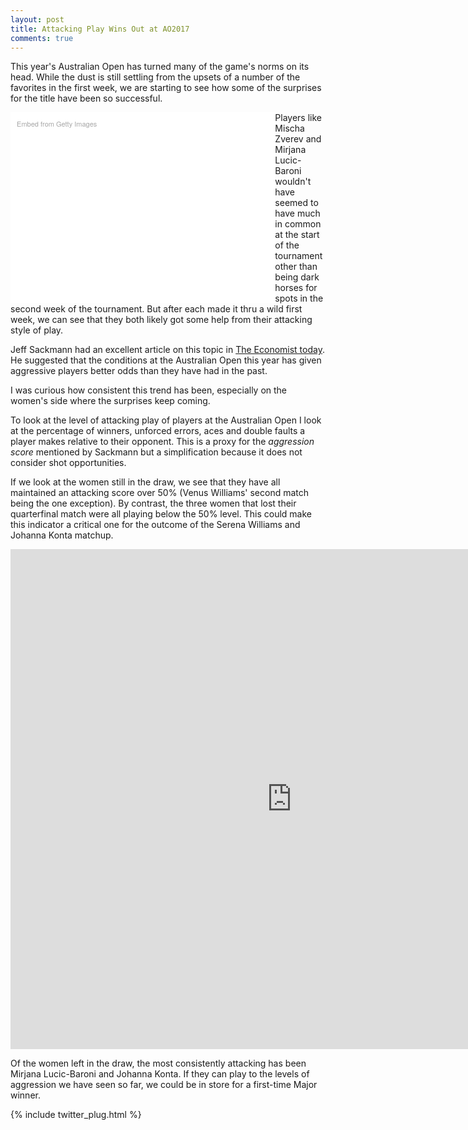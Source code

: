 ```yaml
---
layout: post
title: Attacking Play Wins Out at AO2017
comments: true
---
```



This year's Australian Open has turned many of the game's norms on its head. While the dust is still settling from the upsets of a number of the favorites in the first week, we are starting to see how some of the surprises for the title have been so successful. 

<div class="getty embed image" style="background-color:#fff;display:inline-block;font-family:'Helvetica Neue',Helvetica,Arial,sans-serif;color:#a7a7a7;font-size:11px;width:80%;max-width:594px;float:left;padding:2%;"><div style="padding:0;margin:0;text-align:left;"><a href="http://www.gettyimages.com/detail/632439262" target="_blank" style="color:#a7a7a7;text-decoration:none;font-weight:normal !important;border:none;display:inline-block;">Embed from Getty Images</a></div><div style="overflow:hidden;position:relative;height:0;padding:66.666667% 0 0 0;width:100%;"><iframe src="//embed.gettyimages.com/embed/632439262?et=ZCAHLFHTRzlbWs4RUQAtFg&viewMoreLink=on&sig=eyOC8uoccFPd61qHHiIJ_x_FRnWo2TePVMukZpE7EEI=&caption=true" width="594" height="396" scrolling="no" frameborder="0" style="display:inline-block;position:absolute;top:0;left:0;width:100%;height:100%;margin:0;"></iframe></div><p style="margin:0;"></p></div>

Players like Mischa Zverev and Mirjana Lucic-Baroni wouldn't have seemed to have much in common at the start of the tournament other than being dark horses for spots in the second week of the tournament. But after each made it thru a wild first week, we can see that they both likely got some help from their attacking style of play. 

Jeff Sackmann had an excellent article on this topic in [The Economist today](http://www.economist.com/blogs/gametheory/2017/01/pace-play-tennis). He suggested that the conditions at the Australian Open this year has given aggressive players better odds than they have had in the past. 

I was curious how consistent this trend has been, especially on the women's side where the surprises keep coming. 

To look at the level of attacking play of players at the Australian Open I look at the percentage of winners, unforced errors, aces and double faults a player makes relative to their opponent. This is a proxy for the _aggression score_ mentioned by Sackmann but a simplification because it does not consider shot opportunities. 

If we look at the women still in the draw, we see that they have all maintained an attacking score over 50% (Venus Williams' second match being the one exception). By contrast, the three women that lost their quarterfinal match were all playing below the 50% level. This could make this indicator a critical one for the outcome of the Serena Williams and Johanna Konta matchup.

<iframe width="900" height="800" frameborder="0" scrolling="no" src="https://plot.ly/~on-the-t/1095.embed"></iframe>

Of the women left in the draw, the most consistently attacking has been Mirjana Lucic-Baroni and Johanna Konta. If they can play to the levels of aggression we have seen so far, we could be in store for a first-time Major winner.

{% include twitter_plug.html %}
